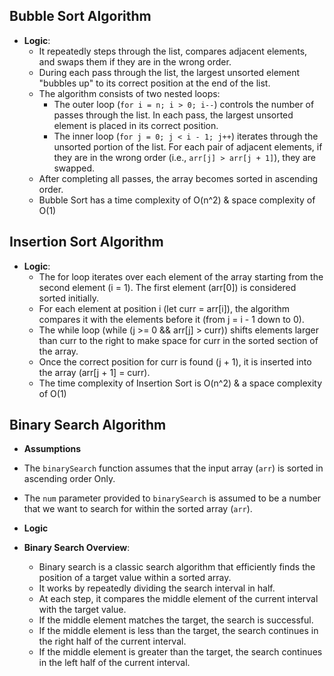 ## Bubble Sort Algorithm

- **Logic**:
  - It repeatedly steps through the list, compares adjacent elements, and swaps them if they are in the wrong order.
  - During each pass through the list, the largest unsorted element "bubbles up" to its correct position at the end of the list.
  - The algorithm consists of two nested loops:
    - The outer loop (`for i = n; i > 0; i--`) controls the number of passes through the list. In each pass, the largest unsorted element is placed in its correct position.
    - The inner loop (`for j = 0; j < i - 1; j++`) iterates through the unsorted portion of the list. For each pair of adjacent elements, if they are in the wrong order (i.e., `arr[j] > arr[j + 1]`), they are swapped.
  - After completing all passes, the array becomes sorted in ascending order.
  - Bubble Sort has a time complexity of O(n^2) & space complexity of O(1)

## Insertion Sort Algorithm

- **Logic**:
  - The for loop iterates over each element of the array starting from the second element (i = 1). The first element (arr[0]) is considered sorted initially.
  - For each element at position i (let curr = arr[i]), the algorithm compares it with the elements before it (from j = i - 1 down to 0).
  - The while loop (while (j >= 0 && arr[j] > curr)) shifts elements larger than curr to the right to make space for curr in the sorted section of the array.
  - Once the correct position for curr is found (j + 1), it is inserted into the array (arr[j + 1] = curr).
  - The time complexity of Insertion Sort is O(n^2) & a space complexity of O(1) 


## Binary Search Algorithm


- **Assumptions**

- The `binarySearch` function assumes that the input array (`arr`) is sorted in ascending order Only.
- The `num` parameter provided to `binarySearch` is assumed to be a number that we want to search for within the sorted array (`arr`).

- **Logic**

- **Binary Search Overview**:
  - Binary search is a classic search algorithm that efficiently finds the position of a target value within a sorted array.
  - It works by repeatedly dividing the search interval in half.
  - At each step, it compares the middle element of the current interval with the target value.
  - If the middle element matches the target, the search is successful.
  - If the middle element is less than the target, the search continues in the right half of the current interval.
  - If the middle element is greater than the target, the search continues in the left half of the current interval.